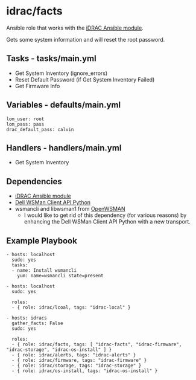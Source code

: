 # idrac/facts
Ansible role that works with the [iDRAC Ansible module](https://github.com/hbeatty/iDRAC-Ansible-module).

Gets some system information and will reset the root password.

## Tasks - tasks/main.yml

* Get System Inventory (ignore_errors)
* Reset Default Password (if Get System Inventory Failed)
* Get Firmware Info

## Variables - defaults/main.yml

```
lom_user: root
lom_pass: pass
drac_default_pass: calvin
```

## Handlers - handlers/main.yml

* Get System Inventory

## Dependencies

* [iDRAC Ansible module](https://github.com/hbeatty/iDRAC-Ansible-module)
* [Dell WSMan Client API Python](https://github.com/hbeatty/dell-wsman-client-api-python)
* wsmancli and libwsman1 from [OpenWSMAN](https://openwsman.github.io/)
  * I would like to get rid of this dependency (for various reasons) by enhancing the Dell WSMan Client API Python with a new transport.

## Example Playbook

```
- hosts: localhost
  sudo: yes
  tasks:
  - name: Install wsmancli
    yum: name=wsmancli state=present

- hosts: localhost
  sudo: yes

  roles:
  - { role: idrac/lcoal, tags: "idrac-local" }

- hosts: idracs
  gather_facts: False
  sudo: yes

  roles:
  - { role: idrac/facts, tags: [ "idrac-facts", "idrac-firmware", "idrac-storage", "idrac-os-install" ] }
  - { role: idrac/alerts, tags: "idrac-alerts" }
  - { role: idrac/firmware, tags: "idrac-firmware" }
  - { role: idrac/storage, tags: "idrac-storage" }
  - { role: idrac/os-install, tags: "idrac-os-install" }
```
